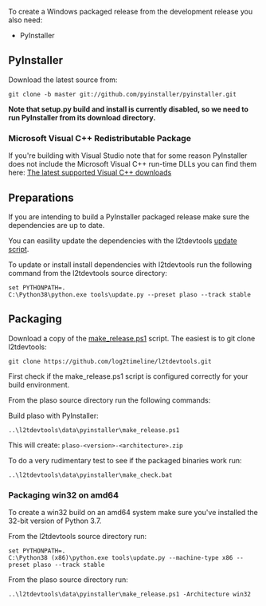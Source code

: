 To create a Windows packaged release from the development release you also need:

* PyInstaller

## PyInstaller

Download the latest source from:
```
git clone -b master git://github.com/pyinstaller/pyinstaller.git
```

**Note that setup.py build and install is currently disabled, so we need to run
PyInstaller from its download directory.**

### Microsoft Visual C++ Redistributable Package

If you're building with Visual Studio note that for some reason PyInstaller
does not include the Microsoft Visual C++ run-time DLLs you can find them here:
[The latest supported Visual C++ downloads](https://support.microsoft.com/en-au/help/2977003/the-latest-supported-visual-c-downloads)

## Preparations

If you are intending to build a PyInstaller packaged release make sure the
dependencies are up to date.

You can easility update the dependencies with the l2tdevtools
[update script](https://github.com/log2timeline/l2tdevtools/wiki/Update-script).

To update or install install dependencies with l2tdevtools run the following
command from the l2tdevtools source directory:

```
set PYTHONPATH=.
C:\Python38\python.exe tools\update.py --preset plaso --track stable
```

## Packaging

Download a copy of the [make_release.ps1](https://raw.githubusercontent.com/log2timeline/l2tdevtools/master/data/pyinstaller/make_release.ps1)
script. The easiest is to git clone l2tdevtools:
```
git clone https://github.com/log2timeline/l2tdevtools.git
```

First check if the make_release.ps1 script is configured correctly for your
build environment.

From the plaso source directory run the following commands:

Build plaso with PyInstaller:
```
..\l2tdevtools\data\pyinstaller\make_release.ps1
```

This will create: `plaso-<version>-<architecture>.zip`

To do a very rudimentary test to see if the packaged binaries work run:
```
..\l2tdevtools\data\pyinstaller\make_check.bat
```

### Packaging win32 on amd64

To create a win32 build on an amd64 system make sure you've installed the 32-bit version of Python 3.7.

From the l2tdevtools source directory run:

```
set PYTHONPATH=.
C:\Python38 (x86)\python.exe tools\update.py --machine-type x86 --preset plaso --track stable
```

From the plaso source directory run:

```
..\l2tdevtools\data\pyinstaller\make_release.ps1 -Architecture win32
```
